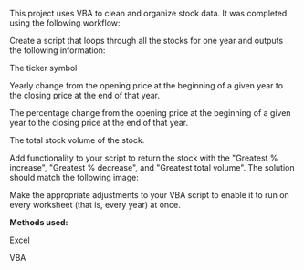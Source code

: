 This project uses VBA to clean and organize stock data. It was completed using the following workflow:

Create a script that loops through all the stocks for one year and outputs the following information:

The ticker symbol

Yearly change from the opening price at the beginning of a given year to the closing price at the end of that year.

The percentage change from the opening price at the beginning of a given year to the closing price at the end of that year.

The total stock volume of the stock.

Add functionality to your script to return the stock with the "Greatest % increase", "Greatest % decrease", and "Greatest total volume". The solution should match the following image:

Make the appropriate adjustments to your VBA script to enable it to run on every worksheet (that is, every year) at once.

**Methods used:**

Excel 

VBA
